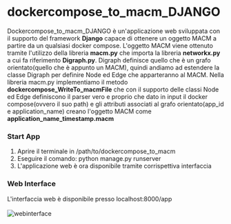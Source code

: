 # dockercompose_to_macm_DJANGO <br>
Dockercompose_to_macm_DJANGO è un'applicazione web sviluppata con il supporto del framework <b>Django</b> capace di ottenere un oggetto MACM a partire da un qualsiasi docker compose. L'oggetto MACM viene ottenuto tramite l'utilizzo della libreria <b>macm.py</b> che importa la libreria <b>networkx.py</b> a cui fa riferimento <b>Digraph.py</b>. Digraph definisce quello che è un grafo orientato(quello che è appunto un MACM), quindi andiamo ad estendere la classe Digraph per definire Node ed Edge che apparteranno al MACM. Nella libreria macm.py implementiamo il metodo <b>dockercompose_WriteTo_macmFile</b> che con il supporto delle classi Node ed Edge definiscono il parser vero e proprio che dato in input il docker compose(ovvero il suo path) e gli attributi associati al grafo orientato(app_id e application_name) creano l'oggetto MACM come <b>application_name_timestamp.macm</b>

### Start App
1. Aprire il terminale in /path/to/dockercompose_to_macm
2. Eseguire il comando: python manage.py runserver
3. L'applicazione web è ora disponibile tramite corrispettiva interfaccia

### Web Interface
L'interfaccia web è disponibile presso localhost:8000/app <br>
<br>
![webinterface](https://user-images.githubusercontent.com/90553744/143860659-59b0d1b7-130a-42ba-9cab-3ca45583e22b.png)
